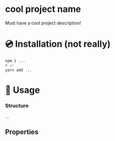 # cool project name

Must have a cool project description!

# 💿 Installation (not really)


```bash
npm i ...
# or
yarn add ...
```

# 📖 Usage

### Structure

...

## Properties

<!--$typedoc-md.interface('ShadowI')-->

<!--/$shadowProperties-->